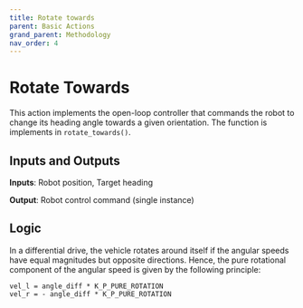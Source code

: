 ```yaml
---
title: Rotate towards
parent: Basic Actions
grand_parent: Methodology
nav_order: 4
---
```


# Rotate Towards

This action implements the open-loop controller that commands the robot to change its heading angle towards a
given orientation. The function is implements in ```rotate_towards()```.

## Inputs and Outputs
__Inputs__: Robot position, Target heading

__Output__: Robot control command (single instance)

## Logic
In a differential drive, the vehicle rotates around itself if the angular speeds have equal magnitudes but opposite directions. Hence, the pure rotational component of the angular speed is given by the following principle:

```
vel_l = angle_diff * K_P_PURE_ROTATION
vel_r = - angle_diff * K_P_PURE_ROTATION
```

